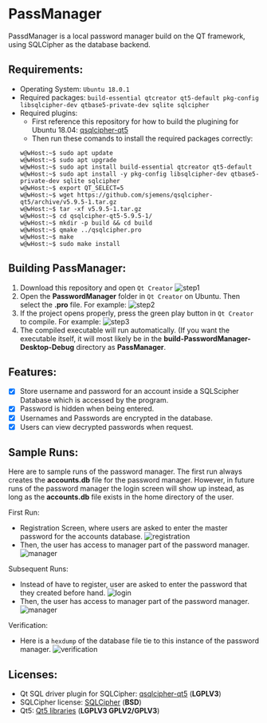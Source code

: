 # PassManager

PassdManager is a local password manager build on the QT framework, using SQLCipher as the database backend.

## Requirements:
- Operating System: `Ubuntu 18.0.1`
- Required packages: `build-essential qtcreator qt5-default pkg-config libsqlcipher-dev qtbase5-private-dev sqlite sqlcipher`
- Required plugins: 
   - First reference this repository for how to build the plugining for Ubuntu 18.04: [qsqlcipher-qt5](https://github.com/sjemens/qsqlcipher-qt5)
   - Then run these comands to install the required packages correctly: 
   ```
   w@wHost:~$ sudo apt update
   w@wHost:~$ sudo apt upgrade
   w@wHost:~$ sudo apt install build-essential qtcreator qt5-default
   w@wHost:~$ sudo apt install -y pkg-config libsqlcipher-dev qtbase5-private-dev sqlite sqlcipher
   w@wHost:~$ export QT_SELECT=5
   w@wHost:~$ wget https://github.com/sjemens/qsqlcipher-qt5/archive/v5.9.5-1.tar.gz
   w@wHost:~$ tar -xf v5.9.5-1.tar.gz 
   w@wHost:~$ cd qsqlcipher-qt5-5.9.5-1/
   w@wHost:~$ mkdir -p build && cd build
   w@wHost:~$ qmake ../qsqlcipher.pro 
   w@wHost:~$ make
   w@wHost:~$ sudo make install
   ```

## Building PassManager: 
1. Download this repository and open `Qt Creator`
![step1](https://github.com/MegaMan501/PassManager/blob/master/step1.png)
2. Open the __PasswordManager__ folder in `Qt Creator` on Ubuntu. Then select the __.pro__ file. For example: 
![step2](https://github.com/MegaMan501/PassManager/blob/master/step2.png)
3. If the project opens properly, press the green play button in `Qt Creator` to compile. For example:
![step3](https://github.com/MegaMan501/PassManager/blob/master/step3.png)
4. The compiled executable will run automatically. (If you want the executable itself, it will most likely be in the __build-PasswordManager-Desktop-Debug__ directory as __PassManager__.

## Features:
- [X] Store username and password for an account inside a SQLScipher Database which is accessed by the program.
- [X] Password is hidden when being entered.
- [X] Usernames and Passwords are encrypted in the database.
- [X] Users can view decrypted passwords when request.

## Sample Runs:
Here are to sample runs of the password manager. The first run always creates the __accounts.db__ file for the password manager. However, in future runs of the password manager the login screen will show up instead, as long as the __accounts.db__ file exists in the home directory of the user. 

First Run: 
- Registration Screen, where users are asked to enter the master password for the accounts database. 
![registration](https://github.com/MegaMan501/PassManager/blob/master/registration.png)
- Then, the user has access to manager part of the password manager. 
![manager](https://github.com/MegaMan501/PassManager/blob/master/manager.png)

Subsequent Runs: 
- Instead of have to register, user are asked to enter the password that they created before hand.
![login](https://github.com/MegaMan501/PassManager/blob/master/login.png)
- Then, the user has access to manager part of the password manager. 
![manager](https://github.com/MegaMan501/PassManager/blob/master/manager.png)

Verification: 
- Here is a `hexdump` of the database file tie to this instance of the password manager. 
![verification](https://github.com/MegaMan501/PassManager/blob/master/verfication.png)

## Licenses: 
- Qt SQL driver plugin for SQLCipher: [qsqlcipher-qt5](https://github.com/sjemens/qsqlcipher-qt5/blob/master/LICENSE) (**LGPLV3**)
- SQLCipher license: [SQLCipher](https://www.zetetic.net/sqlcipher/license/) (**BSD**)
- Qt5: [Qt5 libraries](https://www.qt.io/licensing/) (**LGPLV3  GPLV2/GPLV3**)
